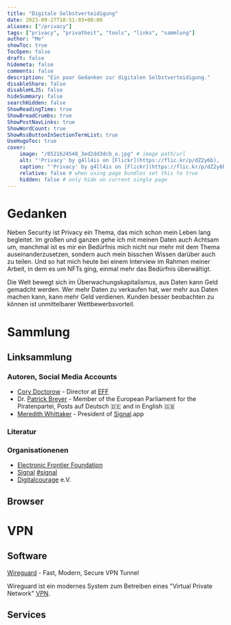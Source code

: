 ```yaml
---
title: "Digitale Selbstverteidigung"
date: 2023-09-27T18:51:03+00:00
aliases: ["/privacy"]
tags: ["privacy", "privatheit", "tools", "links", "sammlung"]
author: "Me"
showToc: true
TocOpen: false
draft: false
hidemeta: false
comments: false
description: "Ein paar Gedanken zur digitalen Selbstverteidigung."
disableShare: false
disableHLJS: false
hideSummary: false
searchHidden: false
ShowReadingTime: true
ShowBreadCrumbs: true
ShowPostNavLinks: true
ShowWordCount: true
ShowRssButtonInSectionTermList: true
UseHugoToc: true
cover:
    image: "/8521624548_3ed2dd3dcb_o.jpg" # image path/url
    alt: "'Privacy' by g4ll4is on [Flickr](https://flic.kr/p/dZ2y6b), [CC BY-SA 2.0](https://creativecommons.org/licenses/by-sa/2.0/)" # alt text
    caption: "'Privacy' by g4ll4is on [Flickr](https://flic.kr/p/dZ2y6b)" # display caption under cover
    relative: false # when using page bundles set this to true
    hidden: false # only hide on current single page
---
```



# Gedanken

Neben Security ist Privacy ein Thema, das mich schon mein Leben lang begleitet. Im großen und ganzen gehe ich mit meinen Daten auch Achtsam um, manchmal ist es mir ein Bedürfnis mich nicht nur mehr mit dem Thema auseinanderzusetzen, sondern auch mein bisschen Wissen darüber auch zu teilen. Und so hat mich heute bei einem Interview im Rahmen meiner Arbeit, in dem es um NFTs ging, einmal mehr das Bedürfnis überwältigt.

Die Welt bewegt sich im Überwachungskapitalismus, aus Daten kann Geld gemadcht werden. Wer mehr Daten zu verkaufen hat, wer mehr aus Daten machen kann, kann mehr Geld verdienen. Kunden besser beobachten zu können ist unmittelbarer Wettbewerbsvorteil. 

# Sammlung

## Linksammlung

### Autoren, Social Media Accounts 

- [Cory Doctorow](https://mamot.fr/@pluralistic) - Director at [EFF](#EFF)
- Dr. [Patrick Breyer](https://digitalcourage.social/@echo_pbreyer) - Member of the European Parliament for the Piratenpartei, Posts auf Deutsch 🇩🇪 and in English 🇬🇧
- [Meredith Whittaker](https://mastodon.world/@Mer__edith) - President of [Signal](/tags/signal).app 

### Literatur

### Organisationenen

- [Electronic Frontier Foundation](https://www.eff.org/)
- [Signal](https://signal.org) [#signal](/tags/signal)
- [Digitalcourage](https://digitalcourage.de/) e.V.

## Browser

# VPN

## Software 

[Wireguard](https://www.wireguard.com/) - Fast, Modern, Secure VPN Tunnel

Wireguard ist ein modernes System zum Betreiben eines "Virtual Private Network" [VPN](#VPN). 

## Services


